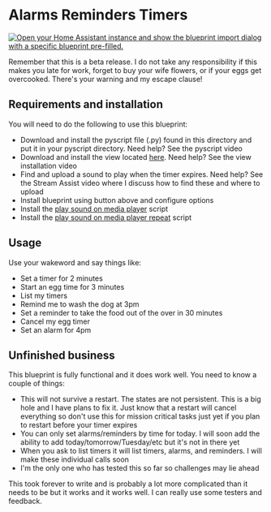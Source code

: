 # Alarms Reminders Timers

[![Open your Home Assistant instance and show the blueprint import dialog with a specific blueprint pre-filled.](https://my.home-assistant.io/badges/blueprint_import.svg)](https://my.home-assistant.io/redirect/blueprint_import/?blueprint_url=https%3A%2F%2Fraw.githubusercontent.com%2Fdinki%2FView-Assist%2Frefs%2Fheads%2Fviewassist-timers_release%2FView_Assist_custom_sentences%2FAlarms_Reminders_Timers%2Fblueprint-alarmsreminderstimers.yaml)

Remember that this is a beta release.  I do not take any responsibility if this makes you late for work, forget to buy your wife flowers, or if your eggs get overcooked.  There's your warning and my escape clause!

## Requirements and installation
You will need to do the following to use this blueprint:

* Download and install the pyscript file (.py) found in this directory and put it in your pyscript directory.  Need help?  See the pyscript video
* Download and install the view located [here](https://raw.githubusercontent.com/dinki/View-Assist/refs/heads/viewassist-timers_release/View%20Assist%20dashboard%20and%20views/views/alarm/alarm.yaml).  Need help?  See the view installation video
* Find and upload a sound to play when the timer expires.  Need help?  See the Stream Assist video where I discuss how to find these and where to upload
* Install blueprint using button above and configure options
* Install the [play sound on media player](https://github.com/dinki/View-Assist/tree/main/View_Assist_scripts/Play_Sound_on_Media_Player) script
* Install the [play sound on media player repeat](https://github.com/dinki/View-Assist/tree/main/View_Assist_scripts/Play_Sound_on_Media_Player_Repeat) script

## Usage

Use your wakeword and say things like:

* Set a timer for 2 minutes
* Start an egg time for 3 minutes
* List my timers
* Remind me to wash the dog at 3pm
* Set a reminder to take the food out of the over in 30 minutes
* Cancel my egg timer
* Set an alarm for 4pm

## Unfinished business

This blueprint is fully functional and it does work well.  You need to know a couple of things:

* This will not survive a restart.  The states are not persistent.  This is a big hole and I have plans to fix it.  Just know that a restart will cancel everything so don't use this for mission critical tasks just yet if you plan to restart before your timer expires
* You can only set alarms/reminders by time for today.  I will soon add the ability to add today/tomorrow/Tuesday/etc but it's not in there yet
* When you ask to list timers it will list timers, alarms, and reminders.  I will make these individual calls soon
* I'm the only one who has tested this so far so challenges may lie ahead
 

This took forever to write and is probably a lot more complicated than it needs to be but it works and it works well.  I can really use some testers and feedback.
